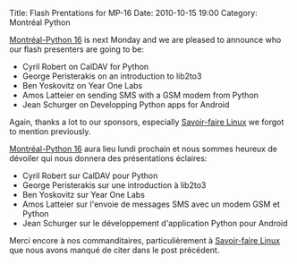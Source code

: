 Title: Flash Prentations for MP-16
Date: 2010-10-15 19:00
Category: Montréal Python

<!--:en-->

[Montréal-Python 16][] is next Monday and we are pleased to announce who
our flash presenters are going to be:

-   Cyril Robert on CalDAV for Python
-   George Peristerakis on an introduction to lib2to3
-   Ben Yoskovitz on Year One Labs
-   Amos Latteier on sending SMS with a GSM modem from Python
-   Jean Schurger on Developping Python apps for Android

Again, thanks a lot to our sponsors, especially [Savoir-faire Linux][]
we forgot to mention previously.<!--:--><!--:fr-->

[Montréal-Python 16][] aura lieu lundi prochain et nous sommes heureux
de dévoiler qui nous donnera des présentations éclaires:

-   Cyril Robert sur CalDAV pour Python
-   George Peristerakis sur une introduction à lib2to3
-   Ben Yoskovitz sur Year One Labs
-   Amos Latteier sur l'envoie de messages SMS avec un modem GSM et
    Python
-   Jean Schurger sur le développement d'application Python pour Android

Merci encore à nos commanditaires, particulièrement à [Savoir-faire
Linux][] que nous avons manqué de citer dans le post précédent.<!--:-->

</p>

  [Montréal-Python 16]: http://montrealpython.org/2010/10/mp-16/
  [Savoir-faire Linux]: http://savoirfairelinux.com/
